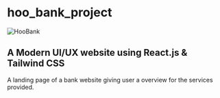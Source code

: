 # hoo_bank_project

![HooBank](https://i.ibb.co/BK1Hn0x/Screenshot-2022-08-08-at-4-05-48-PM.png)

## A Modern UI/UX  website using React.js & Tailwind CSS

A landing page of a bank website giving user a overview for the services provided.
